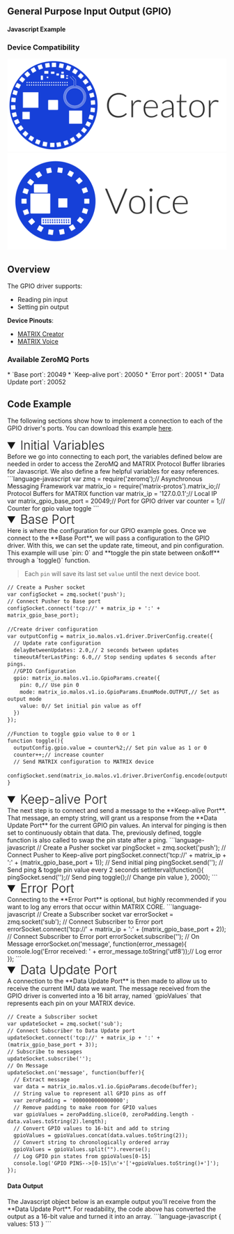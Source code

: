 <h2 style="padding-top:0">General Purpose Input Output (GPIO)</h2>
<h4 style="padding-top:0">Javascript Example</h4>

### Device Compatibility
<img class="creator-compatibility-icon" src="../../img/creator-icon.svg">
<img class="voice-compatibility-icon" src="../../img/voice-icon.svg">

## Overview

The GPIO driver supports:

* Reading pin input
* Setting pin output

**Device Pinouts**:

* [MATRIX Creator](/matrix-creator/resources/pinout.md)
* [MATRIX Voice](/matrix-voice/resources/pinout.md)

<h3 style="padding-top:0">Available ZeroMQ Ports</h3>
* `Base port`: 20049
* `Keep-alive port`: 20050
* `Error port`: 20051
* `Data Update port`: 20052

## Code Example
The following sections show how to implement a connection to each of the GPIO driver's ports. You can download this example <a href="https://github.com/matrix-io/matrix-core-examples/blob/master/javascript/gpio.js" target="_blank">here</a>.

<!-- Initial Variables -->
<details open>
<summary style="font-size: 1.75rem; font-weight: 300;">Initial Variables</summary>
Before we go into connecting to each port, the variables defined below are needed in order to access the ZeroMQ and MATRIX Protocol Buffer libraries for Javascript. We also define a few helpful variables for easy references.
```language-javascript
var zmq = require('zeromq');// Asynchronous Messaging Framework
var matrix_io = require('matrix-protos').matrix_io;// Protocol Buffers for MATRIX function
var matrix_ip = '127.0.0.1';// Local IP
var matrix_gpio_base_port = 20049;// Port for GPIO driver
var counter = 1;// Counter for gpio value toggle 
```
</details>

<!-- Base PORT -->
<details open>
<summary style="font-size: 1.75rem; font-weight: 300;">Base Port</summary>
Here is where the configuration for our GPIO example goes. Once we connect to the **Base Port**, we will pass a configuration to the GPIO driver. With this, we can set the update rate, timeout, and pin configuration. This example will use `pin: 0` and **toggle the pin state between on&off** through a `toggle()` function.

> Each `pin` will save its last set `value` until the next device boot.

```language-javascript
// Create a Pusher socket
var configSocket = zmq.socket('push');
// Connect Pusher to Base port
configSocket.connect('tcp://' + matrix_ip + ':' + matrix_gpio_base_port);

//Create driver configuration
var outputConfig = matrix_io.malos.v1.driver.DriverConfig.create({
  // Update rate configuration
  delayBetweenUpdates: 2.0,// 2 seconds between updates
  timeoutAfterLastPing: 6.0,// Stop sending updates 6 seconds after pings.
  //GPIO Configuration
  gpio: matrix_io.malos.v1.io.GpioParams.create({
    pin: 0,// Use pin 0
    mode: matrix_io.malos.v1.io.GpioParams.EnumMode.OUTPUT,// Set as output mode
    value: 0// Set initial pin value as off
  })
});

//Function to toggle gpio value to 0 or 1
function toggle(){
  outputConfig.gpio.value = counter%2;// Set pin value as 1 or 0
  counter++;// increase counter
  // Send MATRIX configuration to MATRIX device
  configSocket.send(matrix_io.malos.v1.driver.DriverConfig.encode(outputConfig).finish());
}
```
</details>

<!-- Keep-alive PORT -->
<details open>
<summary style="font-size: 1.75rem; font-weight: 300;">Keep-alive Port</summary>
The next step is to connect and send a message to the **Keep-alive Port**. That message, an empty string, will grant us a response from the **Data Update Port** for the current GPIO pin values. An interval for pinging is then set to continuously obtain that data. The, previously defined, toggle function is also called to swap the pin state after a ping.
```language-javascript
// Create a Pusher socket
var pingSocket = zmq.socket('push');
// Connect Pusher to Keep-alive port
pingSocket.connect('tcp://' + matrix_ip + ':' + (matrix_gpio_base_port + 1));
// Send initial ping
pingSocket.send('');
// Send ping & toggle pin value every 2 seconds
setInterval(function(){
  pingSocket.send('');// Send ping
  toggle();// Change pin value
}, 2000);
```
</details>

<!-- Error PORT -->
<details open>
<summary style="font-size: 1.75rem; font-weight: 300;">Error Port</summary>
Connecting to the **Error Port** is optional, but highly recommended if you want to log any errors that occur within MATRIX CORE.
```language-javascript
// Create a Subscriber socket
var errorSocket = zmq.socket('sub');
// Connect Subscriber to Error port
errorSocket.connect('tcp://' + matrix_ip + ':' + (matrix_gpio_base_port + 2));
// Connect Subscriber to Error port
errorSocket.subscribe('');
// On Message
errorSocket.on('message', function(error_message){
  console.log('Error received: ' + error_message.toString('utf8'));// Log error
});
```
</details>

<!-- Data Update PORT -->
<details open>
<summary style="font-size: 1.75rem; font-weight: 300;">Data Update Port</summary>
A connection to the **Data Update Port** is then made to allow us to receive the current IMU data we want. The message received from the GPIO driver is converted into a 16 bit array, named `gpioValues` that represents each pin on your MATRIX device.

```language-javascript
// Create a Subscriber socket
var updateSocket = zmq.socket('sub');
// Connect Subscriber to Data Update port
updateSocket.connect('tcp://' + matrix_ip + ':' + (matrix_gpio_base_port + 3));
// Subscribe to messages
updateSocket.subscribe('');
// On Message
updateSocket.on('message', function(buffer){
  // Extract message
  var data = matrix_io.malos.v1.io.GpioParams.decode(buffer);
  // String value to represent all GPIO pins as off
  var zeroPadding = '0000000000000000';
  // Remove padding to make room for GPIO values
  var gpioValues = zeroPadding.slice(0, zeroPadding.length - data.values.toString(2).length);
  // Convert GPIO values to 16-bit and add to string
  gpioValues = gpioValues.concat(data.values.toString(2));
  // Convert string to chronologically ordered array
  gpioValues = gpioValues.split("").reverse();
  // Log GPIO pin states from gpioValues[0-15]
  console.log('GPIO PINS-->[0-15]\n'+'['+gpioValues.toString()+']');
});
```
<h4>Data Output</h4>
The Javascript object below is an example output you'll receive from the **Data Update Port**. For readability, the code above has converted the output as a 16-bit value and turned it into an array.
```language-javascript
{
  values: 513
}
```
</details>